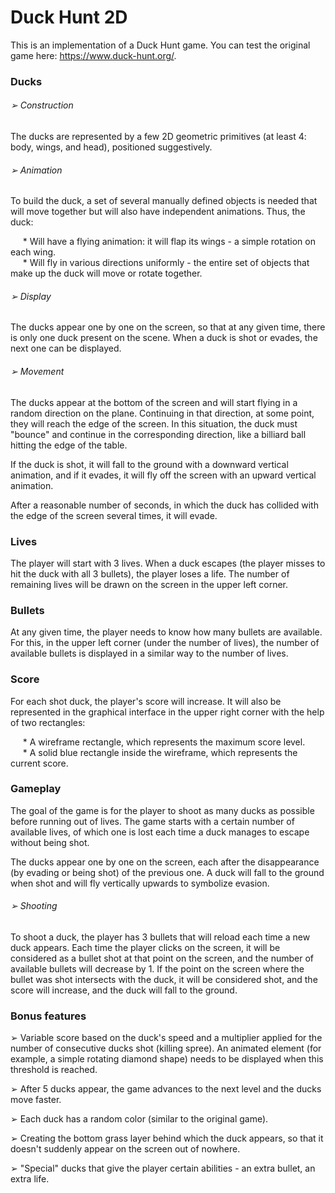 # Duck Hunt 2D

This is an implementation of a Duck Hunt game. You can test the original game here: https://www.duck-hunt.org/.

### Ducks

###### ➢ Construction

The ducks are represented by a few 2D geometric primitives (at least 4: body, wings, and head), positioned suggestively.


###### ➢ Animation

To build the duck, a set of several manually defined objects is needed that will move together but will also have independent animations.
Thus, the duck:

&nbsp;&nbsp;&nbsp;&nbsp;&nbsp;* Will have a flying animation: it will flap its wings - a simple rotation on each wing. <br>
&nbsp;&nbsp;&nbsp;&nbsp;&nbsp;* Will fly in various directions uniformly - the entire set of objects that make up the duck will move or rotate together.<br>


###### ➢ Display

The ducks appear one by one on the screen, so that at any given time, there is only one duck present on the scene. When a duck is shot or evades, the next one can be displayed.


###### ➢ Movement

The ducks appear at the bottom of the screen and will start flying in a random direction on the plane. Continuing in that direction, at some point, they will reach the edge of the screen. In this situation, the duck must "bounce" and continue in the corresponding direction, like a billiard ball hitting the edge of the table.

If the duck is shot, it will fall to the ground with a downward vertical animation, and if it evades, it will fly off the screen with an upward vertical animation.

After a reasonable number of seconds, in which the duck has collided with the edge of the screen several times, it will evade.


### Lives

The player will start with 3 lives. When a duck escapes (the player misses to hit the duck with all 3 bullets), the player loses a life. The number of remaining lives will be drawn on the screen in the upper left corner.


### Bullets

At any given time, the player needs to know how many bullets are available. For this, in the upper left corner (under the number of lives), the number of available bullets is displayed in a similar way to the number of lives.


### Score

For each shot duck, the player's score will increase. It will also be represented in the graphical interface in the upper right corner with the help of two rectangles:

&nbsp;&nbsp;&nbsp;&nbsp;&nbsp;* A wireframe rectangle, which represents the maximum score level.<br>
&nbsp;&nbsp;&nbsp;&nbsp;&nbsp;* A solid blue rectangle inside the wireframe, which represents the current score.<br>


### Gameplay

The goal of the game is for the player to shoot as many ducks as possible before running out of lives. The game starts with a certain number of available lives, of which one is lost each time a duck manages to escape without being shot.

The ducks appear one by one on the screen, each after the disappearance (by evading or being shot) of the previous one. A duck will fall to the ground when shot and will fly vertically upwards to symbolize evasion.


###### ➢ Shooting

To shoot a duck, the player has 3 bullets that will reload each time a new duck appears. Each time the player clicks on the screen, it will be considered as a bullet shot at that point on the screen, and the number of available bullets will decrease by 1. If the point on the screen where the bullet was shot intersects with the duck, it will be considered shot, and the score will increase, and the duck will fall to the ground.

### Bonus features

➢ Variable score based on the duck's speed and a multiplier applied for the number of consecutive ducks shot (killing spree). An animated element (for example, a simple rotating diamond shape) needs to be displayed when this threshold is reached.

➢ After 5 ducks appear, the game advances to the next level and the ducks move faster.

➢ Each duck has a random color (similar to the original game).

➢ Creating the bottom grass layer behind which the duck appears, so that it doesn't suddenly appear on the screen out of nowhere.

➢ "Special" ducks that give the player certain abilities - an extra bullet, an extra life.
